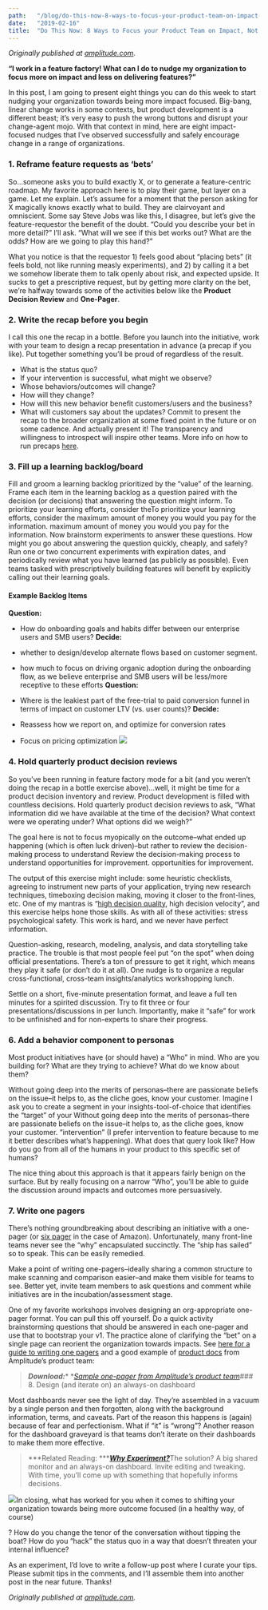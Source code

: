 ```yaml
---
path:	"/blog/do-this-now-8-ways-to-focus-your-product-team-on-impact-not-features"
date:	"2019-02-16"
title:	"Do This Now: 8 Ways to Focus your Product Team on Impact, Not Features"
---
```


*Originally published at *[*amplitude.com*](https://amplitude.com/blog/focus-product-team-on-impact)*.*

**“I work in a feature factory! What can I do to nudge my organization to focus more on impact and less on delivering features?”**

In this post, I am going to present eight things you can do this week to start nudging your organization towards being more impact focused. Big-bang, linear change works in some contexts, but product development is a different beast; it’s very easy to push the wrong buttons and disrupt your change-agent mojo. With that context in mind, here are eight impact-focused nudges that I’ve observed successfully and safely encourage change in a range of organizations.

### 1. Reframe feature requests as ‘bets’

So…someone asks you to build exactly X, or to generate a feature-centric roadmap. My favorite approach here is to play their game, but layer on a game. Let me explain. Let’s assume for a moment that the person asking for X magically knows exactly what to build. They are clairvoyant and omniscient. Some say Steve Jobs was like this, I disagree, but let’s give the feature-requestor the benefit of the doubt. “Could you describe your bet in more detail?” I’ll ask. “What will we see if this bet works out? What are the odds? How are we going to play this hand?”

What you notice is that the requestor 1) feels good about “placing bets” (it feels bold, not like running measly experiments), and 2) by calling it a bet we somehow liberate them to talk openly about risk, and expected upside. It sucks to get a prescriptive request, but by getting more clarity on the bet, we’re halfway towards some of the activities below like the **Product Decision Review** and **One-Pager**.

### 2. Write the recap before you begin

I call this one the recap in a bottle. Before you launch into the initiative, work with your team to design a recap presentation in advance (a precap if you like). Put together something you’ll be proud of regardless of the result.

* What is the status quo?
* If your intervention is successful, what might we observe?
* Whose behaviors/outcomes will change?
* How will they change?
* How will this new behavior benefit customers/users and the business?
* What will customers say about the updates?
Commit to present the recap to the broader organization at some fixed point in the future or on some cadence. And actually present it! The transparency and willingness to introspect will inspire other teams. More info on how to run precaps [here](https://medium.com/@johnpcutler/beat-the-feature-factory-run-pre-cap-design-studios-725d1c83ecd7).

### 3. Fill up a learning backlog/board

Fill and groom a learning backlog prioritized by the “value” of the learning. Frame each item in the learning backlog as a question paired with the decision (or decisions) that answering the question might inform. To prioritize your learning efforts, consider theTo prioritize your learning efforts, consider the maximum amount of money you would you pay for the information. maximum amount of money you would you pay for the information. Now brainstorm experiments to answer these questions. How might you go about answering the question quickly, cheaply, and safely? Run one or two concurrent experiments with expiration dates, and periodically review what you have learned (as publicly as possible). Even teams tasked with prescriptively building features will benefit by explicitly calling out their learning goals.

#### Example Backlog Items

**Question:**

* How do onboarding goals and habits differ between our enterprise users and SMB users?
**Decide:**

* whether to design/develop alternate flows based on customer segment.
* how much to focus on driving organic adoption during the onboarding flow, as we believe enterprise and SMB users will be less/more receptive to these efforts
**Question:**

* Where is the leakiest part of the free-trial to paid conversion funnel in terms of impact on customer LTV (vs. user counts)?
**Decide:**

* Reassess how we report on, and optimize for conversion rates
* Focus on pricing optimization
![](/images/0*sNmJF8NBtpfA50wU.png)

### 4. Hold quarterly product decision reviews

So you’ve been running in feature factory mode for a bit (and you weren’t doing the recap in a bottle exercise above)…well, it might be time for a product decision inventory and review. Product development is filled with countless decisions. Hold quarterly product decision reviews to ask, “What information did we have available at the time of the decision? What context were we operating under? What options did we weigh?”

The goal here is not to focus myopically on the outcome–what ended up happening (which is often luck driven)–but rather to review the decision-making process to understand Review the decision-making process to understand opportunities for improvement. opportunities for improvement.

The output of this exercise might include: some heuristic checklists, agreeing to instrument new parts of your application, trying new research techniques, timeboxing decision making, moving it closer to the front-lines, etc. One of my mantras is “[high decision quality](https://www.nap.edu/read/10566/chapter/5#13), high decision velocity”, and this exercise helps hone those skills. As with all of these activities: stress psychological safety. This work is hard, and we never have perfect information.

Question-asking, research, modeling, analysis, and data storytelling take practice. The trouble is that most people feel put “on the spot” when doing official presentations. There’s a ton of pressure to get it right, which means they play it safe (or don’t do it at all). One nudge is to organize a regular cross-functional, cross-team insights/analytics workshopping lunch.

Settle on a short, five-minute presentation format, and leave a full ten minutes for a spirited discussion. Try to fit three or four presentations/discussions in per lunch. Importantly, make it “safe” for work to be unfinished and for non-experts to share their progress.

### 6. Add a behavior component to personas

Most product initiatives have (or should have) a “Who” in mind. Who are you building for? What are they trying to achieve? What do we know about them?

Without going deep into the merits of personas–there are passionate beliefs on the issue–it helps to, as the cliche goes, know your customer. Imagine I ask you to create a segment in your insights-tool-of-choice that identifies the “target” of your Without going deep into the merits of personas–there are passionate beliefs on the issue–it helps to, as the cliche goes, know your customer. “intervention” (I prefer intervention to feature because to me it better describes what’s happening). What does that query look like? How do you go from all of the humans in your product to this specific set of humans?

The nice thing about this approach is that it appears fairly benign on the surface. But by really focusing on a narrow “Who”, you’ll be able to guide the discussion around impacts and outcomes more persuasively.

### 7. Write one pagers

There’s nothing groundbreaking about describing an initiative with a one-pager (or [six pager](https://www.cnbc.com/2018/04/23/what-jeff-bezos-learned-from-requiring-6-page-memos-at-amazon.html) in the case of Amazon). Unfortunately, many front-line teams never see the “why” encapsulated succinctly. The “ship has sailed” so to speak. This can be easily remedied.

Make a point of writing one-pagers–ideally sharing a common structure to make scanning and comparison easier–and make them visible for teams to see. Better yet, invite team members to ask questions and comment while initiatives are in the incubation/assessment stage.

One of my favorite workshops involves designing an org-appropriate one-pager format. You can pull this off yourself. Do a quick activity brainstorming questions that should be answered in each one-pager and use that to bootstrap your v1. The practice alone of clarifying the “bet” on a single page can reorient the organization towards impacts. See [here for a guide to writing one pagers](https://medium.com/@johnpcutler/great-one-pagers-592ebbaf80ec) and a good example of [product docs](https://amplitude.com/blog/2018/02/27/product-docs) from Amplitude’s product team:


> ***Download:**** *[*Sample one-pager from Amplitude’s product team*](https://assets.ctfassets.net/vrkkgjbn4fsk/7IJU3TeQcBjQHlsjFEh8kg/0f1dcac40c20e5b4858c55f73ed6ba4b/Example-1-pager-Amplitude.pdf)### 8. Design (and iterate on) an always-on dashboard

Most dashboards never see the light of day. They’re assembled in a vacuum by a single person and then forgotten, along with the background information, terms, and caveats. Part of the reason this happens is (again) because of fear and perfectionism. What if “it” is “wrong”? Another reason for the dashboard graveyard is that teams don’t iterate on their dashboards to make them more effective.


> ***Related Reading: ***[***Why Experiment?***](https://amplitude.com/blog/why-experiment)The solution? A big shared monitor and an always-on dashboard. Invite editing and tweaking. With time, you’ll come up with something that hopefully informs decisions.

![](/images/1*teR1yE2bdfGeayTWVTZ-Vg.jpeg)In closing, what has worked for you when it comes to shifting your organization towards being more outcome focused (in a healthy way, of course)

? How do you change the tenor of the conversation without tipping the boat? How do you “hack” the status quo in a way that doesn’t threaten your internal influence?

As an experiment, I’d love to write a follow-up post where I curate your tips. Please submit tips in the comments, and I’ll assemble them into another post in the near future. Thanks!

*Originally published at *[*amplitude.com*](https://amplitude.com/blog/focus-product-team-on-impact)*.*

